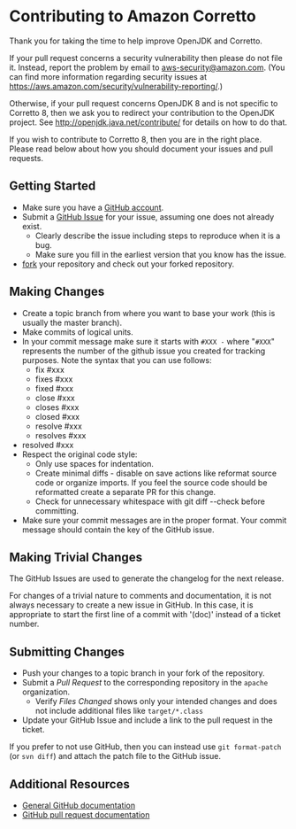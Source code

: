 <!--
Copyright (c) 2019, Amazon.com, Inc. or its affiliates. All Rights Reserved.
DO NOT ALTER OR REMOVE COPYRIGHT NOTICES OR THIS FILE HEADER.

This code is free software; you can redistribute it and/or modify it
under the terms of the GNU General Public License version 2 only, as
published by the Free Software Foundation. Amazon designates this
particular file as subject to the "Classpath" exception as provided
by Oracle in the LICENSE file that accompanied this code.

This code is distributed in the hope that it will be useful, but WITHOUT
ANY WARRANTY; without even the implied warranty of MERCHANTABILITY or
FITNESS FOR A PARTICULAR PURPOSE. See the GNU General Public License
version 2 for more details (a copy is included in the LICENSE file that
accompanied this code).

You should have received a copy of the GNU General Public License version
2 along with this work; if not, write to the Free Software Foundation,
Inc., 51 Franklin St, Fifth Floor, Boston, MA 02110-1301 USA.
-->
Contributing to Amazon Corretto
================================

Thank you for taking the time to help improve OpenJDK and Corretto.

If your pull request concerns a security vulnerability then please do not file it.
Instead, report the problem by email to aws-security@amazon.com.
(You can find more information regarding security issues at https://aws.amazon.com/security/vulnerability-reporting/.)

Otherwise, if your pull request concerns OpenJDK 8
and is not specific to Corretto 8,
then we ask you to redirect your contribution to the OpenJDK project.
See http://openjdk.java.net/contribute/ for details on how to do that.

If you wish to contribute to Corretto 8,
then you are in the right place.
Please read below about how you should document your issues and pull requests.


Getting Started
---------------

+ Make sure you have a [GitHub account](https://github.com/signup/free).
+ Submit a [GitHub Issue](https://github.com/corretto/corretto-8/issues) for your issue, assuming one does not already exist.
  + Clearly describe the issue including steps to reproduce when it is a bug.
  + Make sure you fill in the earliest version that you know has the issue.
+ [fork](https://help.github.com/articles/fork-a-repo/) your repository and check out your forked repository.

Making Changes
--------------

+ Create a topic branch from where you want to base your work (this is usually the master branch).
+ Make commits of logical units.
+ In your commit message make sure it starts with `#XXX -` where "`#XXX`" represents the number of the github issue you created for tracking purposes. Note the syntax that you can use follows:
    + fix #xxx
    + fixes #xxx
    + fixed #xxx
    + close #xxx
    + closes #xxx
    + closed #xxx
    + resolve #xxx
    + resolves #xxx
+ resolved #xxx
+ Respect the original code style:
  + Only use spaces for indentation.
  + Create minimal diffs - disable on save actions like reformat source code or organize imports. If you feel the source code should be reformatted create a separate PR for this change.
  + Check for unnecessary whitespace with git diff --check before committing.
+ Make sure your commit messages are in the proper format. Your commit message should contain the key of the GitHub issue.

Making Trivial Changes
----------------------

The GitHub Issues are used to generate the changelog for the next release.

For changes of a trivial nature to comments and documentation, it is not always necessary to create a new issue in GitHub.
In this case, it is appropriate to start the first line of a commit with '(doc)' instead of a ticket number.


Submitting Changes
------------------

+ Push your changes to a topic branch in your fork of the repository.
+ Submit a _Pull Request_ to the corresponding repository in the `apache` organization.
  * Verify _Files Changed_ shows only your intended changes and does not
  include additional files like `target/*.class`
+ Update your GitHub Issue and include a link to the pull request in the ticket.

If you prefer to not use GitHub, then you can instead use
`git format-patch` (or `svn diff`) and attach the patch file to the GitHub issue.


Additional Resources
--------------------

+ [General GitHub documentation](https://help.github.com/)
+ [GitHub pull request documentation](https://help.github.com/articles/creating-a-pull-request/)
